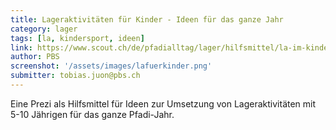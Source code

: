 ```yaml
---
title: Lageraktivitäten für Kinder - Ideen für das ganze Jahr
category: lager
tags: [la, kindersport, ideen]
link: https://www.scout.ch/de/pfadialltag/lager/hilfsmittel/la-im-kindersport
author: PBS
screenshot: '/assets/images/lafuerkinder.png'
submitter: tobias.juon@pbs.ch
---
```


Eine Prezi als Hilfsmittel für Ideen zur Umsetzung von Lageraktivitäten mit 5-10 Jährigen für das ganze Pfadi-Jahr.

